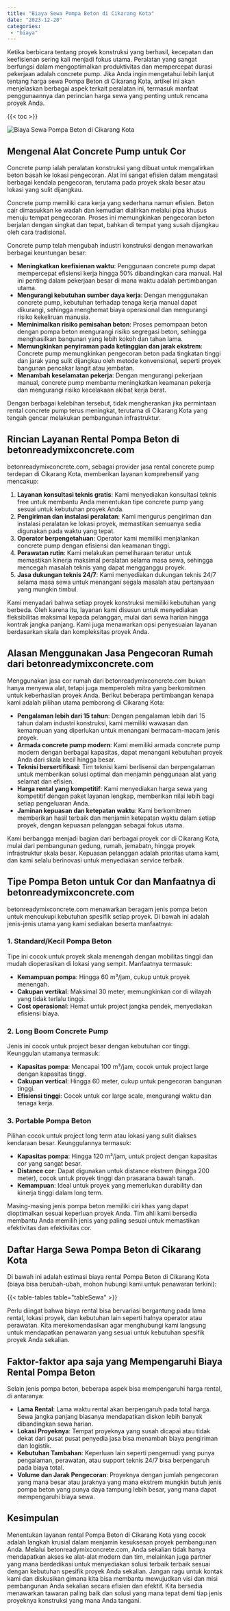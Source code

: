 ```yaml
---
title: "Biaya Sewa Pompa Beton di Cikarang Kota"
date: "2023-12-20"
categories: 
 - "biaya"
---
```


Ketika berbicara tentang proyek konstruksi yang berhasil, kecepatan dan keefisienan sering kali menjadi fokus utama. Peralatan yang sangat berfungsi dalam mengoptimalkan produktivitas dan mempercepat durasi pekerjaan adalah concrete pump. Jika Anda ingin mengetahui lebih lanjut tentang harga sewa Pompa Beton di Cikarang Kota, artikel ini akan menjelaskan berbagai aspek terkait peralatan ini, termasuk manfaat penggunaannya dan perincian harga sewa yang penting untuk rencana proyek Anda.

{{< toc >}}

![Biaya Sewa Pompa Beton di Cikarang Kota](https://betoncor8.github.io/pump/concrete-pump%20(11).png)

## Mengenal Alat Concrete Pump untuk Cor

Concrete pump ialah peralatan konstruksi yang dibuat untuk mengalirkan beton basah ke lokasi pengecoran. Alat ini sangat efisien dalam mengatasi berbagai kendala pengecoran, terutama pada proyek skala besar atau lokasi yang sulit dijangkau.

Concrete pump memiliki cara kerja yang sederhana namun efisien. Beton cair dimasukkan ke wadah dan kemudian dialirkan melalui pipa khusus menuju tempat pengecoran. Proses ini memungkinkan pengecoran beton berjalan dengan singkat dan tepat, bahkan di tempat yang susah dijangkau oleh cara tradisional.

Concrete pump telah mengubah industri konstruksi dengan menawarkan berbagai keuntungan besar:

- **Meningkatkan keefisienan waktu**: Penggunaan concrete pump dapat mempercepat efisiensi kerja hingga 50% dibandingkan cara manual. Hal ini penting dalam pekerjaan besar di mana waktu adalah pertimbangan utama.
- **Mengurangi kebutuhan sumber daya kerja**: Dengan menggunakan concrete pump, kebutuhan terhadap tenaga kerja manual dapat dikurangi, sehingga menghemat biaya operasional dan mengurangi risiko kekeliruan manusia.
- **Meminimalkan risiko pemisahan beton**: Proses pemompaan beton dengan pompa beton mengurangi risiko segregasi beton, sehingga menghasilkan bangunan yang lebih kokoh dan tahan lama.
- **Memungkinkan penyiraman pada ketinggian dan jarak ekstrem**: Concrete pump memungkinkan pengecoran beton pada tingkatan tinggi dan jarak yang sulit dijangkau oleh metode konvensional, seperti proyek bangunan pencakar langit atau jembatan.
- **Menambah keselamatan pekerja**: Dengan mengurangi pekerjaan manual, concrete pump membantu meningkatkan keamanan pekerja dan mengurangi risiko kecelakaan akibat kerja berat.

Dengan berbagai kelebihan tersebut, tidak mengherankan jika permintaan rental concrete pump terus meningkat, terutama di Cikarang Kota yang tengah gencar melakukan pembangunan infrastruktur.

## Rincian Layanan Rental Pompa Beton di betonreadymixconcrete.com

betonreadymixconcrete.com, sebagai provider jasa rental concrete pump terdepan di Cikarang Kota, memberikan layanan komprehensif yang mencakup:

1. **Layanan konsultasi teknis gratis**: Kami menyediakan konsultasi teknis free untuk membantu Anda menentukan tipe concrete pump yang sesuai untuk kebutuhan proyek Anda.
2. **Pengiriman dan instalasi peralatan**: Kami mengurus pengiriman dan instalasi peralatan ke lokasi proyek, memastikan semuanya sedia digunakan pada waktu yang tepat.
3. **Operator berpengetahuan**: Operator kami memiliki menjalankan concrete pump dengan efisiensi dan keamanan tinggi.
4. **Perawatan rutin**: Kami melakukan pemeliharaan teratur untuk memastikan kinerja maksimal peralatan selama masa sewa, sehingga mencegah masalah teknis yang dapat mengganggu proyek.
5. **Jasa dukungan teknis 24/7**: Kami menyediakan dukungan teknis 24/7 selama masa sewa untuk menangani segala masalah atau pertanyaan yang mungkin timbul.

Kami menyadari bahwa setiap proyek konstruksi memiliki kebutuhan yang berbeda. Oleh karena itu, layanan kami disusun untuk menyediakan fleksibilitas maksimal kepada pelanggan, mulai dari sewa harian hingga kontrak jangka panjang. Kami juga menawarkan opsi penyesuaian layanan berdasarkan skala dan kompleksitas proyek Anda.

## Alasan Menggunakan Jasa Pengecoran Rumah dari betonreadymixconcrete.com

Menggunakan jasa cor rumah dari betonreadymixconcrete.com bukan hanya menyewa alat, tetapi juga memperoleh mitra yang berkomitmen untuk keberhasilan proyek Anda. Berikut beberapa pertimbangan kenapa kami adalah pilihan utama pemborong di Cikarang Kota:

- **Pengalaman lebih dari 15 tahun**: Dengan pengalaman lebih dari 15 tahun dalam industri konstruksi, kami memiliki wawasan dan kemampuan yang diperlukan untuk menangani bermacam-macam jenis proyek.
- **Armada concrete pump modern**: Kami memiliki armada concrete pump modern dengan berbagai kapasitas, dapat menangani kebutuhan proyek Anda dari skala kecil hingga besar.
- **Teknisi bersertifikasi**: Tim teknisi kami berlisensi dan berpengalaman untuk memberikan solusi optimal dan menjamin penggunaan alat yang selamat dan efisien.
- **Harga rental yang kompetitif**: Kami menyediakan harga sewa yang kompetitif dengan paket layanan lengkap, memberikan nilai lebih bagi setiap pengeluaran Anda.
- **Jaminan kepuasan dan ketepatan waktu**: Kami berkomitmen memberikan hasil terbaik dan menjamin ketepatan waktu dalam setiap proyek, dengan kepuasan pelanggan sebagai fokus utama.

Kami berbangga menjadi bagian dari berbagai proyek cor di Cikarang Kota, mulai dari pembangunan gedung, rumah, jemabatn, hingga proyek infrastruktur skala besar. Kepuasan pelanggan adalah prioritas utama kami, dan kami selalu berinovasi untuk menyediakan service terbaik.

## Tipe Pompa Beton untuk Cor dan Manfaatnya di betonreadymixconcrete.com

betonreadymixconcrete.com menawarkan beragam jenis pompa beton untuk mencukupi kebutuhan spesifik setiap proyek. Di bawah ini adalah jenis-jenis utama yang kami sediakan beserta manfaatnya:

### 1\. Standard/Kecil Pompa Beton

Tipe ini cocok untuk proyek skala menengah dengan mobilitas tinggi dan mudah dioperasikan di lokasi yang sempit. Manfaatnya termasuk:

- **Kemampuan pompa**: Hingga 60 m³/jam, cukup untuk proyek menengah.
- **Cakupan vertikal**: Maksimal 30 meter, memungkinkan cor di wilayah yang tidak terlalu tinggi.
- **Cost operasional**: Hemat untuk project jangka pendek, menyediakan efisiensi biaya.

### 2\. Long Boom Concrete Pump

Jenis ini cocok untuk project besar dengan kebutuhan cor tinggi. Keunggulan utamanya termasuk:

- **Kapasitas pompa**: Mencapai 100 m³/jam, cocok untuk project large dengan kapasitas tinggi.
- **Cakupan vertical**: Hingga 60 meter, cukup untuk pengecoran bangunan tinggi.
- **Efisiensi tinggi**: Cocok untuk cor large scale, mengurangi waktu dan tenaga kerja.

### 3\. Portable Pompa Beton

Pilihan cocok untuk project long term atau lokasi yang sulit diakses kendaraan besar. Keunggulannya termasuk:

- **Kapasitas pompa**: Hingga 120 m³/jam, untuk project dengan kapasitas cor yang sangat besar.
- **Distance cor**: Dapat digunakan untuk distance ekstrem (hingga 200 meter), cocok untuk proyek tinggi dan prasarana bawah tanah.
- **Kemampuan**: Ideal untuk proyek yang memerlukan durability dan kinerja tinggi dalam long term.

Masing-masing jenis pompa beton memiliki ciri khas yang dapat dioptimalkan sesuai keperluan proyek Anda. Tim ahli kami bersedia membantu Anda memilih jenis yang paling sesuai untuk memastikan efektivitas dan efektivitas cor.

## Daftar Harga Sewa Pompa Beton di Cikarang Kota

Di bawah ini adalah estimasi biaya rental Pompa Beton di Cikarang Kota (biaya bisa berubah-ubah, mohon hubungi kami untuk penawaran terkini):

{{< table-tables table="tableSewa" >}}

Perlu diingat bahwa biaya rental bisa bervariasi bergantung pada lama rental, lokasi proyek, dan kebutuhan lain seperti halnya operator atau perawatan. Kita merekomendasikan agar menghubungi kami langsung untuk mendapatkan penawaran yang sesuai untuk kebutuhan spesifik proyek Anda sekalian.

## Faktor-faktor apa saja yang Mempengaruhi Biaya Rental Pompa Beton

Selain jenis pompa beton, beberapa aspek bisa mempengaruhi harga rental, di antaranya:

- **Lama Rental**: Lama waktu rental akan berpengaruh pada total harga. Sewa jangka panjang biasanya mendapatkan diskon lebih banyak dibandingkan sewa harian.
- **Lokasi Proyeknya**: Tempat proyeknya yang susah dicapai atau tidak dekat dari pusat pusat penyedia jasa bisa menambah biaya pengiriman dan logistik.
- **Kebutuhan Tambahan**: Keperluan lain seperti pengemudi yang punya pengalaman, perawatan, atau support teknis 24/7 bisa berpengaruh pada biaya total.
- **Volume dan Jarak Pengecoran**: Proyeknya dengan jumlah pengecoran yang mana besar atau jaraknya yang mana ekstrem mungkin butuh jenis pompa beton yang punya daya tampung lebih besar, yang mana dapat mempengaruhi biaya sewa.

## Kesimpulan

Menentukan layanan rental Pompa Beton di Cikarang Kota yang cocok adalah langkah krusial dalam menjamin kesuksesan proyek pembangunan Anda. Melalui betonreadymixconcrete.com, Anda sekalian tidak hanya mendapatkan akses ke alat-alat modern dan tim, melainkan juga partner yang mana berdedikasi untuk menyediakan solusi terbaik terbaik sesuai dengan kebutuhan spesifik proyek Anda sekalian. Jangan ragu untuk kontak kami dan diskusikan gimana kita bisa membantu mewujudkan visi dan misi pembangunan Anda sekalian secara efisien dan efektif. Kita bersedia menawarkan tawaran paling baik dan solusi yang mana tepat demi tiap jenis proyeknya konstruksi yang mana Anda tangani.
